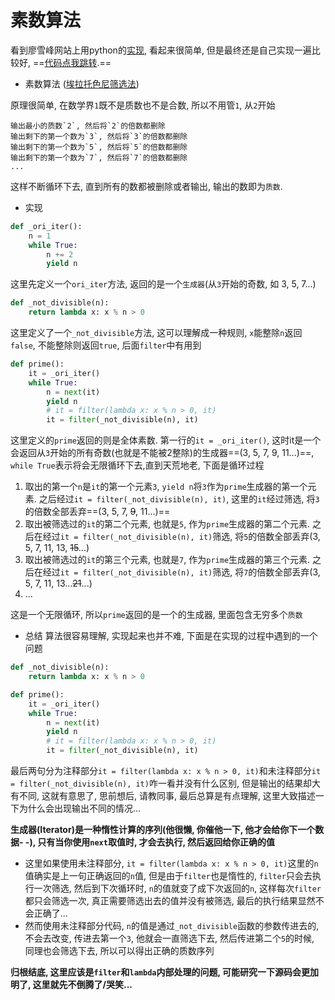 # 素数算法

看到廖雪峰网站上用python的[实现](https://www.liaoxuefeng.com/wiki/0014316089557264a6b348958f449949df42a6d3a2e542c000/001431821084171d2e0f22e7cc24305ae03aa0214d0ef29000), 看起来很简单, 但是最终还是自己实现一遍比较好, ==[代码点我跳转](https://github.com/CabbyWang/practice/blob/master/code/prime_numbers.py).==

- 素数算法 ([埃拉托色尼筛选法](https://baike.baidu.com/item/%E5%9F%83%E6%8B%89%E6%89%98%E8%89%B2%E5%B0%BC%E7%AD%9B%E9%80%89%E6%B3%95))

原理很简单, 在数学界`1`既不是质数也不是合数, 所以不用管`1`, 从`2`开始

	输出最小的质数`2`, 然后将`2`的倍数都删除
	输出剩下的第一个数为`3`, 然后将`3`的倍数都删除
	输出剩下的第一个数为`5`, 然后将`5`的倍数都删除
	输出剩下的第一个数为`7`, 然后将`7`的倍数都删除
	...

这样不断循环下去, 直到所有的数都被删除或者输出, 输出的数即为`质数`.

- 实现

```python
def _ori_iter():
    n = 1
    while True:
        n += 2
        yield n
```
这里先定义一个`ori_iter`方法, 返回的是一个`生成器`(从`3`开始的奇数, 如 3, 5, 7...)

```python
def _not_divisible(n):
    return lambda x: x % n > 0
```
这里定义了一个`_not_divisible`方法, 这可以理解成一种规则, `x`能整除`n`返回`false`, 不能整除则返回`true`, 后面`filter`中有用到

```python
def prime():
    it = _ori_iter()
    while True:
        n = next(it)
        yield n
        # it = filter(lambda x: x % n > 0, it)
        it = filter(_not_divisible(n), it)
```
这里定义的`prime`返回的则是全体素数. 第一行的`it = _ori_iter()`, 这时it是一个会返回从`3`开始的所有奇数(也就是不能被2整除)的生成器==(3, 5, 7, 9, 11...)==, `while True`表示将会无限循环下去,直到天荒地老, 下面是循环过程
1. 取出的第一个`n`是`it`的第一个元素`3`, `yield n`将`3`作为`prime`生成器的第一个元素. 之后经过`it = filter(_not_divisible(n), it)`, 这里的`it`经过筛选, 将`3`的倍数全部丢弃==(3, 5, 7, ~~9~~, 11...)==
2. 取出被筛选过的`it`的第二个元素, 也就是`5`, 作为`prime`生成器的第二个元素. 之后在经过`it = filter(_not_divisible(n), it)`筛选, 将`5`的倍数全部丢弃(3, 5, 7, 11, 13, ~~15~~...)
3. 取出被筛选过的`it`的第三个元素, 也就是`7`, 作为`prime`生成器的第三个元素. 之后在经过`it = filter(_not_divisible(n), it)`筛选, 将`7`的倍数全部丢弃(3, 5, 7, 11, 13...~~21~~...)
4. ...

这是一个无限循环, 所以`prime`返回的是一个的生成器, 里面包含无穷多个`质数`


- 总结
算法很容易理解, 实现起来也并不难, 下面是在实现的过程中遇到的一个问题

```python
def _not_divisible(n):
    return lambda x: x % n > 0

def prime():
    it = _ori_iter()
    while True:
        n = next(it)
        yield n
        # it = filter(lambda x: x % n > 0, it)
        it = filter(_not_divisible(n), it)
```

最后两句分为注释部分`it = filter(lambda x: x % n > 0, it)`和未注释部分`it = filter(_not_divisible(n), it)`咋一看并没有什么区别, 但是输出的结果却大有不同, 这就有意思了, 思前想后, 请教同事, 最后总算是有点理解, 这里大致描述一下为什么会出现输出不同的情况...

**生成器(Iterator)是一种惰性计算的序列(他很懒, 你催他一下, 他才会给你下一个数据- -), 只有当你使用`next`取值时, 才会去执行, 然后返回给你正确的值**
- 这里如果使用未注释部分, `it = filter(lambda x: x % n > 0, it)`这里的`n`值确实是上一句正确返回的`n`值, 但是由于`filter`也是惰性的, `filter`只会去执行一次筛选, 然后到下次循环时, `n`的值就变了成下次返回的`n`, 这样每次`filter`都只会筛选一次, 真正需要筛选出去的值并没有被筛选, 最后的执行结果显然不会正确了...
- 然而使用未注释部分代码, `n`的值是通过`_not_divisible`函数的参数传进去的, 不会去改变, 传进去第一个`3`, 他就会一直筛选下去, 然后传进第二个`5`的时候, 同理也会筛选下去, 所以可以得出正确的质数序列

**归根结底, 这里应该是`filter`和`lambda`内部处理的问题, 可能研究一下源码会更加明了, 这里就先不倒腾了/哭笑...**

